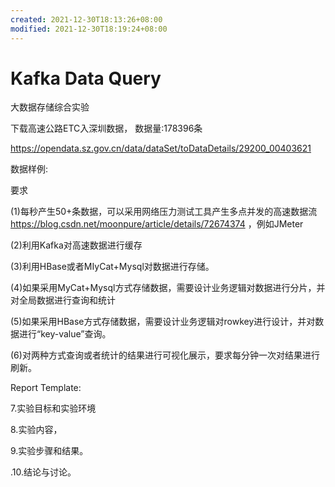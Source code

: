 ```yaml
---
created: 2021-12-30T18:13:26+08:00
modified: 2021-12-30T18:19:24+08:00
---
```


# Kafka Data Query

大数据存储综合实验

下载高速公路ETC入深圳数据， 数据量:178396条

https://opendata.sz.gov.cn/data/dataSet/toDataDetails/29200_00403621

数据样例:

要求

(1)每秒产生50+条数据，可以采用网络压力测试工具产生多点并发的高速数据流
https://blog.csdn.net/moonpure/article/details/72674374
，例如JMeter

(2)利用Kafka对高速数据进行缓存

(3)利用HBase或者MIyCat+Mysql对数据进行存储。

(4)如果采用MyCat+Mysql方式存储数据，需要设计业务逻辑对数据进行分片，并对全局数据进行查询和统计

(5)如果采用HBase方式存储数据，需要设计业务逻辑对rowkey进行设计，并对数据进行“key-value”查询。

(6)对两种方式查询或者统计的结果进行可视化展示，要求每分钟一次对结果进行刷新。

Report Template:

7.实验目标和实验环境

8.实验内容，

9.实验步骤和结果。

.10.结论与讨论。
